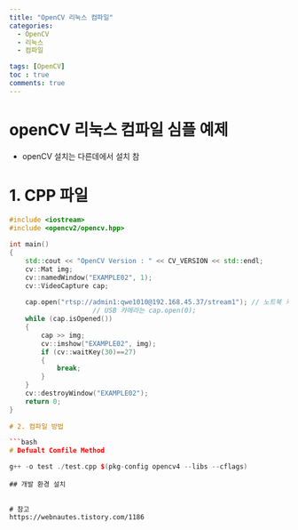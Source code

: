 ```yaml
---
title: "OpenCV 리눅스 컴파일"
categories:
  - OpenCV
  - 리눅스
  - 컴파일

tags: [OpenCV]
toc : true
comments: true
---
```

# openCV 리눅스 컴파일 심플 예제

* openCV 설치는 다른데에서 설치 참

# 1. CPP 파일

```cpp
#include <iostream>
#include <opencv2/opencv.hpp>
 
int main()
{
    std::cout << "OpenCV Version : " << CV_VERSION << std::endl;
    cv::Mat img;
    cv::namedWindow("EXAMPLE02", 1);
    cv::VideoCapture cap;
 
    cap.open("rtsp://admin1:qwe1010@192.168.45.37/stream1"); // 노트북 카메라는 cap.open(1) 또는 cap.open(-1)
                     // USB 카메라는 cap.open(0);
    while (cap.isOpened())
    {
        cap >> img;
        cv::imshow("EXAMPLE02", img);
        if (cv::waitKey(30)==27)
        {
            break;
        }
    }
    cv::destroyWindow("EXAMPLE02");
    return 0;
}
 
# 2. 컴파일 방법

```bash
# Defualt Comfile Method

g++ -o test ./test.cpp $(pkg-config opencv4 --libs --cflags)


```


```
## 개발 환경 설치 


# 참고 
https://webnautes.tistory.com/1186